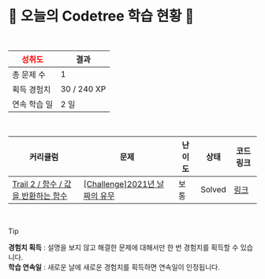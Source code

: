 # 🌲 오늘의 Codetree 학습 현황 🌲

<br />

| <span style="color:red;display:block;text-align:center;"> **성취도**</span> | 결과 |
|---|---|
| 총 문제 수 | 1 |
| 획득 경험치 | 30 / 240 XP |
| 연속 학습 일 | 2 일 |

<br />

|커리큘럼|문제|난이도|상태|코드 링크|
|---|---|---|---|---|
|[Trail 2 / 함수 / 값을 반환하는 함수](https://www.codetree.ai/trail-info/novice-mid/)|[[Challenge]2021년 날짜의 유무](https://www.codetree.ai/trails/complete/curated-cards/challenge-with-or-without-2021/)|보통|Solved|[링크](https://github.com/WhileHarold/algorithm/blob/main/250122/2021%EB%85%84%20%EB%82%A0%EC%A7%9C%EC%9D%98%20%EC%9C%A0%EB%AC%B4/with-or-without-2021.py)|


<br />

> [!TIP]
> **경험치 획득** : 설명을 보지 않고 해결한 문제에 대해서만 한 번 경험치를 획득할 수 있습니다.  
> **학습 연속일** : 새로운 날에 새로운 경험치를 획득하면 연속일이 인정됩니다.

